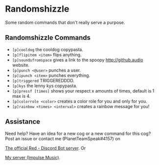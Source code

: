 # Randomshizzle
Some random commands that don't really serve a purpose.

## Randomshizzle Commands
- `[p]cooldog` the cooldog copypasta.
- `[p]flipitem <item>` flips anything.
- `[p]soundsfromspace` gives a link to the spoopy <http://github.audio> website.
- `[p]punch <@user>` punches a user.
- `[p]ipunch <item>` punches everything.
- `[p]triggered` TRIGGEREDDDD.
- `[p]kys` the lenny kys copypasta.
- `[p]pressf [times]` shows your respect x amounts of times, default is 1 max is 4.
- `[p]colorrole <color>` creates a color role for you and only for you.
- `[p]rainbow <times> <interval>` creates a rainbow message for you!

## Assistance
Need help? Have an idea for a new cog or a new command for this cog?
Post an issue or contact me (PlanetTeamSpeak#4157) on 

[The official Red - Discord Bot server](https://discord.gg/geqnqEP). Or

[My server (Impulse Music)](https://discord.gg/tzsmCyk).
